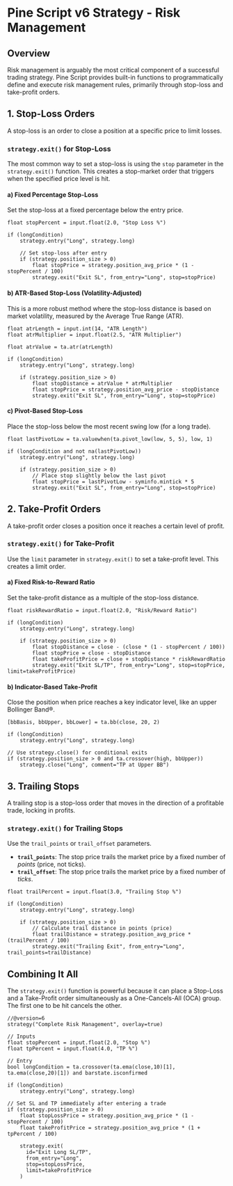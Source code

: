 # Pine Script v6 Strategy - Risk Management

## Overview

Risk management is arguably the most critical component of a successful trading strategy. Pine Script provides built-in functions to programmatically define and execute risk management rules, primarily through stop-loss and take-profit orders.

## 1. Stop-Loss Orders

A stop-loss is an order to close a position at a specific price to limit losses.

### `strategy.exit()` for Stop-Loss

The most common way to set a stop-loss is using the `stop` parameter in the `strategy.exit()` function. This creates a stop-market order that triggers when the specified price level is hit.

#### a) Fixed Percentage Stop-Loss

Set the stop-loss at a fixed percentage below the entry price.

```pine
float stopPercent = input.float(2.0, "Stop Loss %")

if (longCondition)
    strategy.entry("Long", strategy.long)
    
    // Set stop-loss after entry
    if (strategy.position_size > 0)
        float stopPrice = strategy.position_avg_price * (1 - stopPercent / 100)
        strategy.exit("Exit SL", from_entry="Long", stop=stopPrice)
```

#### b) ATR-Based Stop-Loss (Volatility-Adjusted)

This is a more robust method where the stop-loss distance is based on market volatility, measured by the Average True Range (ATR).

```pine
float atrLength = input.int(14, "ATR Length")
float atrMultiplier = input.float(2.5, "ATR Multiplier")

float atrValue = ta.atr(atrLength)

if (longCondition)
    strategy.entry("Long", strategy.long)

    if (strategy.position_size > 0)
        float stopDistance = atrValue * atrMultiplier
        float stopPrice = strategy.position_avg_price - stopDistance
        strategy.exit("Exit SL", from_entry="Long", stop=stopPrice)
```

#### c) Pivot-Based Stop-Loss

Place the stop-loss below the most recent swing low (for a long trade).

```pine
float lastPivotLow = ta.valuewhen(ta.pivot_low(low, 5, 5), low, 1)

if (longCondition and not na(lastPivotLow))
    strategy.entry("Long", strategy.long)

    if (strategy.position_size > 0)
        // Place stop slightly below the last pivot
        float stopPrice = lastPivotLow - syminfo.mintick * 5
        strategy.exit("Exit SL", from_entry="Long", stop=stopPrice)
```

## 2. Take-Profit Orders

A take-profit order closes a position once it reaches a certain level of profit.

### `strategy.exit()` for Take-Profit

Use the `limit` parameter in `strategy.exit()` to set a take-profit level. This creates a limit order.

#### a) Fixed Risk-to-Reward Ratio

Set the take-profit distance as a multiple of the stop-loss distance.

```pine
float riskRewardRatio = input.float(2.0, "Risk/Reward Ratio")

if (longCondition)
    strategy.entry("Long", strategy.long)

    if (strategy.position_size > 0)
        float stopDistance = close - (close * (1 - stopPercent / 100))
        float stopPrice = close - stopDistance
        float takeProfitPrice = close + stopDistance * riskRewardRatio
        strategy.exit("Exit SL/TP", from_entry="Long", stop=stopPrice, limit=takeProfitPrice)
```

#### b) Indicator-Based Take-Profit

Close the position when price reaches a key indicator level, like an upper Bollinger Band®.

```pine
[bbBasis, bbUpper, bbLower] = ta.bb(close, 20, 2)

if (longCondition)
    strategy.entry("Long", strategy.long)

// Use strategy.close() for conditional exits
if (strategy.position_size > 0 and ta.crossover(high, bbUpper))
    strategy.close("Long", comment="TP at Upper BB")
```

## 3. Trailing Stops

A trailing stop is a stop-loss order that moves in the direction of a profitable trade, locking in profits.

### `strategy.exit()` for Trailing Stops

Use the `trail_points` or `trail_offset` parameters.

- **`trail_points`**: The stop price trails the market price by a fixed number of *points* (price, not ticks).
- **`trail_offset`**: The stop price trails the market price by a fixed number of *ticks*.

```pine
float trailPercent = input.float(3.0, "Trailing Stop %")

if (longCondition)
    strategy.entry("Long", strategy.long)

    if (strategy.position_size > 0)
        // Calculate trail distance in points (price)
        float trailDistance = strategy.position_avg_price * (trailPercent / 100)
        strategy.exit("Trailing Exit", from_entry="Long", trail_points=trailDistance)
```

## Combining It All

The `strategy.exit()` function is powerful because it can place a Stop-Loss and a Take-Profit order simultaneously as a One-Cancels-All (OCA) group. The first one to be hit cancels the other.

```pine
//@version=6
strategy("Complete Risk Management", overlay=true)

// Inputs
float stopPercent = input.float(2.0, "Stop %")
float tpPercent = input.float(4.0, "TP %")

// Entry
bool longCondition = ta.crossover(ta.ema(close,10)[1], ta.ema(close,20)[1]) and barstate.isconfirmed

if (longCondition)
    strategy.entry("Long", strategy.long)

// Set SL and TP immediately after entering a trade
if (strategy.position_size > 0)
    float stopLossPrice = strategy.position_avg_price * (1 - stopPercent / 100)
    float takeProfitPrice = strategy.position_avg_price * (1 + tpPercent / 100)
    
    strategy.exit(
      id="Exit Long SL/TP", 
      from_entry="Long", 
      stop=stopLossPrice, 
      limit=takeProfitPrice
    )
```
